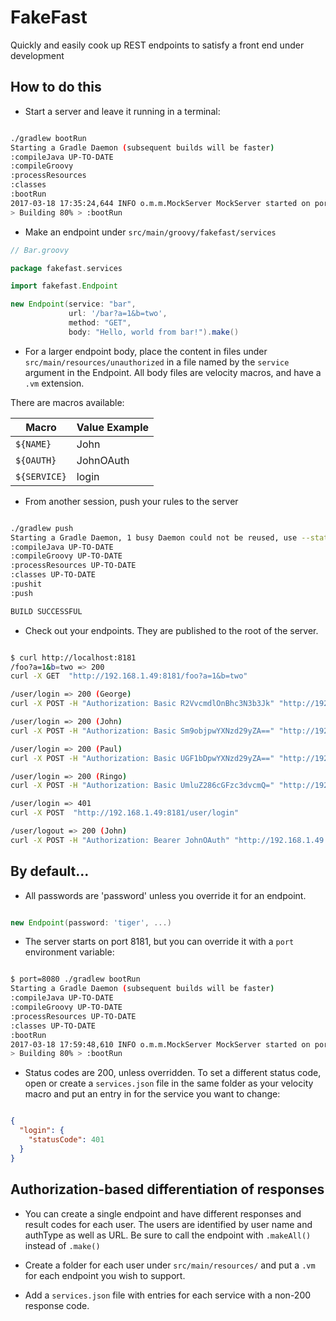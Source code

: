 # FakeFast
Quickly and easily cook up REST endpoints to satisfy a front end under development

## How to do this

* Start a server and leave it running in a terminal:

```bash

./gradlew bootRun
Starting a Gradle Daemon (subsequent builds will be faster)
:compileJava UP-TO-DATE
:compileGroovy
:processResources
:classes
:bootRun
2017-03-18 17:35:24,644 INFO o.m.m.MockServer MockServer started on port: 8181
> Building 80% > :bootRun

```

* Make an endpoint under `src/main/groovy/fakefast/services`

```groovy
// Bar.groovy

package fakefast.services

import fakefast.Endpoint

new Endpoint(service: "bar",
             url: '/bar?a=1&b=two',
             method: "GET",
             body: "Hello, world from bar!").make()

```

* For a larger endpoint body, place the content in files under `src/main/resources/unauthorized` in a file named by the `service` argument in the Endpoint.  All body files are velocity macros, and have a `.vm` extension.

There are macros available:

|  Macro        |   Value Example   |
| ------------- | ----------------- |
|  `${NAME}`    |  John             |
|  `${OAUTH}`   |  JohnOAuth        |
|  `${SERVICE}` |  login            |

* From another session, push your rules to the server

```bash

./gradlew push
Starting a Gradle Daemon, 1 busy Daemon could not be reused, use --status for details
:compileJava UP-TO-DATE
:compileGroovy UP-TO-DATE
:processResources UP-TO-DATE
:classes UP-TO-DATE
:pushit
:push

BUILD SUCCESSFUL

```  

* Check out your endpoints.  They are published to the root of the server.

```bash

$ curl http://localhost:8181
/foo?a=1&b=two => 200
curl -X GET  "http://192.168.1.49:8181/foo?a=1&b=two"

/user/login => 200 (George)
curl -X POST -H "Authorization: Basic R2VvcmdlOnBhc3N3b3Jk" "http://192.168.1.49:8181/user/login"

/user/login => 200 (John)
curl -X POST -H "Authorization: Basic Sm9objpwYXNzd29yZA==" "http://192.168.1.49:8181/user/login"

/user/login => 200 (Paul)
curl -X POST -H "Authorization: Basic UGF1bDpwYXNzd29yZA==" "http://192.168.1.49:8181/user/login"

/user/login => 200 (Ringo)
curl -X POST -H "Authorization: Basic UmluZ286cGFzc3dvcmQ=" "http://192.168.1.49:8181/user/login"

/user/login => 401
curl -X POST  "http://192.168.1.49:8181/user/login"

/user/logout => 200 (John)
curl -X POST -H "Authorization: Bearer JohnOAuth" "http://192.168.1.49:8181/user/logout"

```

## By default...

* All passwords are 'password' unless you override it for an endpoint.

```groovy

new Endpoint(password: 'tiger', ...)

```

* The server starts on port 8181, but you can override it with a `port` environment variable:

```bash

$ port=8080 ./gradlew bootRun
Starting a Gradle Daemon (subsequent builds will be faster)
:compileJava UP-TO-DATE
:compileGroovy UP-TO-DATE
:processResources UP-TO-DATE
:classes UP-TO-DATE
:bootRun
2017-03-18 17:59:48,610 INFO o.m.m.MockServer MockServer started on port: 8080
> Building 80% > :bootRun

```

* Status codes are 200, unless overridden.
To set a different status code, open or create a `services.json` file in the same folder as your velocity macro and put an entry in for the service you want to change:

```json

{
  "login": {
    "statusCode": 401
  }
}

```

## Authorization-based differentiation of responses

*  You can create a single endpoint and have different responses and result codes for each user.
The users are identified by user name and authType as well as URL.  Be sure to call the endpoint with `.makeAll()` instead of `.make()`

*  Create a folder for each user under `src/main/resources/` and put a `.vm` for each endpoint you wish to support.

*  Add a `services.json` file with entries for each service with a non-200 response code.

